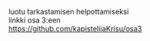 luotu tarkastamisen helpottamiseksi
<br/> linkki osa 3:een
<br/> https://github.com/kapistelijaKrisu/osa3
